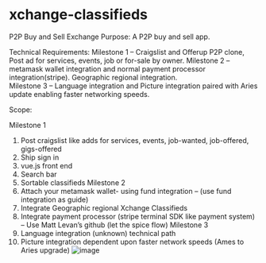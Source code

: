 # xchange-classifieds
P2P Buy and Sell Exchange
Purpose:
A P2P buy and sell app. 

Technical Requirements: 
Milestone 1 – Craigslist and Offerup P2P clone, Post ad for services, events, job or for-sale by owner.
Milestone 2 – metamask wallet integration  and normal payment processor integration(stripe).
Geographic regional integration.  
Milestone 3 – Language integration and Picture integration paired with Aries update enabling faster networking speeds.

Scope:

Milestone 1
1.	Post craigslist like adds for services, events, job-wanted, job-offered, gigs-offered
2.	Ship sign in
3.	vue.js front end
4.	Search bar
5.	Sortable classifieds 
Milestone 2
6.	Attach your metamask wallet- using fund integration – (use fund integration as guide)
7.	Integrate Geographic regional Xchange Classifieds
8.	Integrate payment processor (stripe terminal SDK like payment system) – Use Matt Levan’s github (let the spice flow)
Milestone 3
9.	Language integration (unknown) technical path
10.	Picture integration dependent upon faster network speeds (Ames to Aries upgrade)
![image](https://github.com/user-attachments/assets/bb78274a-82fd-4632-bd2b-eb904647bfca)
